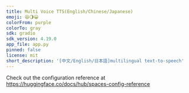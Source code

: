 ```yaml
---
title: Multi Voice TTS(English/Chinese/Japanese)
emoji: 😆🌖😀
colorFrom: purple
colorTo: gray
sdk: gradio
sdk_version: 4.19.0
app_file: app.py
pinned: false
license: mit
short_description: '[中文/English/日本語]multilingual text-to-speech'
---
```


Check out the configuration reference at https://huggingface.co/docs/hub/spaces-config-reference
